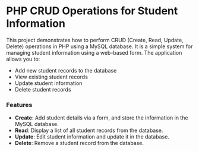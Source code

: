 # PHP CRUD Operations for Student Information

This project demonstrates how to perform CRUD (Create, Read, Update, Delete) operations in PHP using a MySQL database. It is a simple system for managing student information using a web-based form. The application allows you to:

- Add new student records to the database
- View existing student records
- Update student information
- Delete student records

### Features

- **Create**: Add student details via a form, and store the information in the MySQL database.
- **Read**: Display a list of all student records from the database.
- **Update**: Edit student information and update it in the database.
- **Delete**: Remove a student record from the database.


